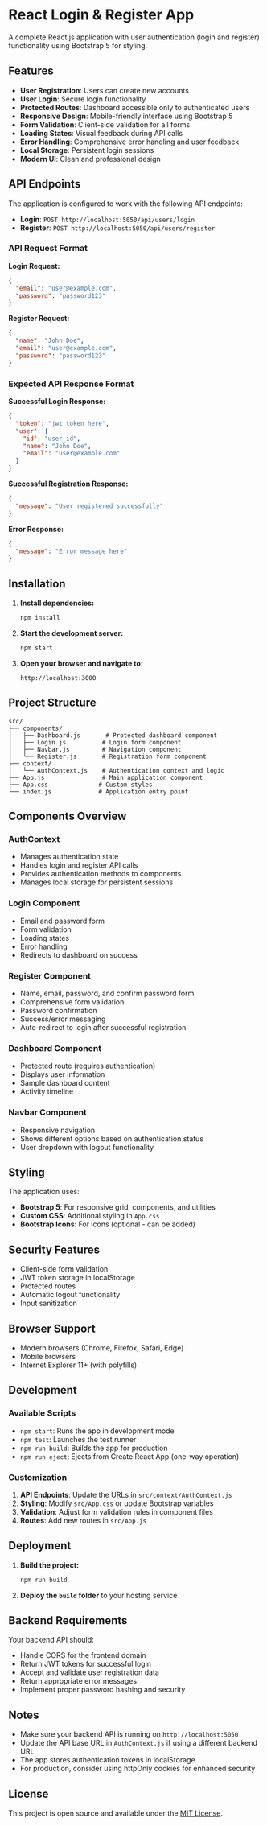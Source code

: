 # React Login & Register App

A complete React.js application with user authentication (login and register) functionality using Bootstrap 5 for styling.

## Features

- **User Registration**: Users can create new accounts
- **User Login**: Secure login functionality
- **Protected Routes**: Dashboard accessible only to authenticated users
- **Responsive Design**: Mobile-friendly interface using Bootstrap 5
- **Form Validation**: Client-side validation for all forms
- **Loading States**: Visual feedback during API calls
- **Error Handling**: Comprehensive error handling and user feedback
- **Local Storage**: Persistent login sessions
- **Modern UI**: Clean and professional design

## API Endpoints

The application is configured to work with the following API endpoints:

- **Login**: `POST http://localhost:5050/api/users/login`
- **Register**: `POST http://localhost:5050/api/users/register`

### API Request Format

**Login Request:**
```json
{
  "email": "user@example.com",
  "password": "password123"
}
```

**Register Request:**
```json
{
  "name": "John Doe",
  "email": "user@example.com",
  "password": "password123"
}
```

### Expected API Response Format

**Successful Login Response:**
```json
{
  "token": "jwt_token_here",
  "user": {
    "id": "user_id",
    "name": "John Doe",
    "email": "user@example.com"
  }
}
```

**Successful Registration Response:**
```json
{
  "message": "User registered successfully"
}
```

**Error Response:**
```json
{
  "message": "Error message here"
}
```

## Installation

1. **Install dependencies:**
   ```bash
   npm install
   ```

2. **Start the development server:**
   ```bash
   npm start
   ```

3. **Open your browser and navigate to:**
   ```
   http://localhost:3000
   ```

## Project Structure

```
src/
├── components/
│   ├── Dashboard.js       # Protected dashboard component
│   ├── Login.js          # Login form component
│   ├── Navbar.js         # Navigation component
│   └── Register.js       # Registration form component
├── context/
│   └── AuthContext.js    # Authentication context and logic
├── App.js                # Main application component
├── App.css              # Custom styles
└── index.js             # Application entry point
```

## Components Overview

### AuthContext
- Manages authentication state
- Handles login and register API calls
- Provides authentication methods to components
- Manages local storage for persistent sessions

### Login Component
- Email and password form
- Form validation
- Loading states
- Error handling
- Redirects to dashboard on success

### Register Component
- Name, email, password, and confirm password form
- Comprehensive form validation
- Password confirmation
- Success/error messaging
- Auto-redirect to login after successful registration

### Dashboard Component
- Protected route (requires authentication)
- Displays user information
- Sample dashboard content
- Activity timeline

### Navbar Component
- Responsive navigation
- Shows different options based on authentication status
- User dropdown with logout functionality

## Styling

The application uses:
- **Bootstrap 5**: For responsive grid, components, and utilities
- **Custom CSS**: Additional styling in `App.css`
- **Bootstrap Icons**: For icons (optional - can be added)

## Security Features

- Client-side form validation
- JWT token storage in localStorage
- Protected routes
- Automatic logout functionality
- Input sanitization

## Browser Support

- Modern browsers (Chrome, Firefox, Safari, Edge)
- Mobile browsers
- Internet Explorer 11+ (with polyfills)

## Development

### Available Scripts

- `npm start`: Runs the app in development mode
- `npm test`: Launches the test runner
- `npm run build`: Builds the app for production
- `npm run eject`: Ejects from Create React App (one-way operation)

### Customization

1. **API Endpoints**: Update the URLs in `src/context/AuthContext.js`
2. **Styling**: Modify `src/App.css` or update Bootstrap variables
3. **Validation**: Adjust form validation rules in component files
4. **Routes**: Add new routes in `src/App.js`

## Deployment

1. **Build the project:**
   ```bash
   npm run build
   ```

2. **Deploy the `build` folder** to your hosting service

## Backend Requirements

Your backend API should:
- Handle CORS for the frontend domain
- Return JWT tokens for successful login
- Accept and validate user registration data
- Return appropriate error messages
- Implement proper password hashing and security

## Notes

- Make sure your backend API is running on `http://localhost:5050`
- Update the API base URL in `AuthContext.js` if using a different backend URL
- The app stores authentication tokens in localStorage
- For production, consider using httpOnly cookies for enhanced security

## License

This project is open source and available under the [MIT License](LICENSE).
